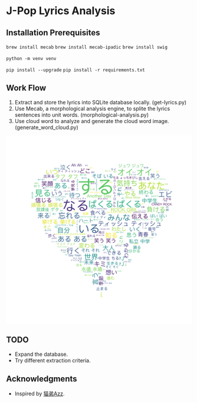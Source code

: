 # J-Pop Lyrics Analysis

## Installation Prerequisites

`brew install mecab`
`brew install mecab-ipadic`
`brew install swig`

`python -m venv venv`

`pip install --upgrade`
`pip install -r requirements.txt`

## Work Flow

1. Extract and store the lyrics into SQLite database locally. (get-lyrics.py)
2. Use Mecab, a morphological analysis engine, to splite the lyrics sentences into unit words. (morphological-analysis.py)
3. Use cloud word to analyze and generate the cloud word image. (generate_word_cloud.py)

![word cloud sample](https://raw.githubusercontent.com/IvanWoo/jpop-lyrics-analysis/master/word_cloud_sample.png)

## TODO

- Expand the database.
- Try different extraction criteria.

## Acknowledgments

- Inspired by [猫弟Azz](https://www.douban.com/note/630489583/).
